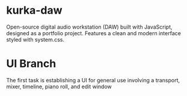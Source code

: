 # kurka-daw
Open-source digital audio workstation (DAW) built with JavaScript, designed as a portfolio project. Features a clean and modern interface styled with system.css.

# UI Branch
The first task is establishing a UI for general use involving a transport, mixer, timeline, piano roll, and edit window

